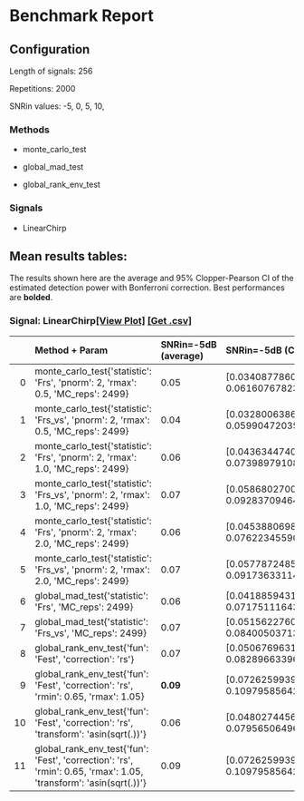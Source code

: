 # Benchmark Report

## Configuration

Length of signals: 256

Repetitions: 2000

SNRin values: 
-5, 
0, 
5, 
10, 


### Methods  

* monte_carlo_test 

* global_mad_test 

* global_rank_env_test 

### Signals  

* LinearChirp 

## Mean results tables: 

The results shown here are the average and 95\% Clopper-Pearson CI of                             the estimated detection power with Bonferroni correction.                             Best performances are **bolded**. 
### Signal: LinearChirp[[View Plot]](https://rbardenet.github.io/collab-benchmark-test/results/b2/plot_LinearChirp.html)    [[Get .csv]](https://rbardenet.github.io/collab-benchmark-test/results/b2/results_LinearChirp.csv)
|    | Method + Param                                                                                                    | SNRin=-5dB (average)   | SNRin=-5dB (CI)                             | SNRin=0dB (average)   | SNRin=0dB (CI)                             | SNRin=5dB (average)   | SNRin=5dB (CI)                            | SNRin=10dB (average)   | SNRin=10dB (CI)                           |
|---:|:------------------------------------------------------------------------------------------------------------------|:-----------------------|:--------------------------------------------|:----------------------|:-------------------------------------------|:----------------------|:------------------------------------------|:-----------------------|:------------------------------------------|
|  0 | monte_carlo_test{'statistic': 'Frs', 'pnorm': 2, 'rmax': 0.5, 'MC_reps': 2499}                                    | 0.05                   | [0.03408778607739561, 0.061607678233856863] | 0.07                  | [0.05600391982237366, 0.08953211292379541] | 0.14                  | [0.12091953056228809, 0.166185424380332]  | 0.29                   | [0.2569727056908276, 0.3152860551378023]  |
|  1 | monte_carlo_test{'statistic': 'Frs_vs', 'pnorm': 2, 'rmax': 0.5, 'MC_reps': 2499}                                 | 0.04                   | [0.03280063867938058, 0.05990472035613704]  | 0.07                  | [0.05511364756442988, 0.08842862381291723] | 0.14                  | [0.11673083178372515, 0.1614010409934802] | 0.28                   | [0.25262430462965285, 0.3106609351798971] |
|  2 | monte_carlo_test{'statistic': 'Frs', 'pnorm': 2, 'rmax': 1.0, 'MC_reps': 2499}                                    | 0.06                   | [0.043634474010662894, 0.07398979108465421] | 0.17                  | [0.14385061095847732, 0.19210828161654694] | 0.65                  | [0.6147177676929926, 0.6764260031263913]  | 1.00                   | [0.9957996834086311, 0.9999989572472981]  |
|  3 | monte_carlo_test{'statistic': 'Frs_vs', 'pnorm': 2, 'rmax': 1.0, 'MC_reps': 2499}                                 | 0.07                   | [0.058680270025744344, 0.09283709464778611] | 0.27                  | [0.2449026502843833, 0.30242967707679647]  | 0.94                  | [0.9193233291959855, 0.9510904753825143]  | **1.00**               | [0.9969178665037335, 1.0]                 |
|  4 | monte_carlo_test{'statistic': 'Frs', 'pnorm': 2, 'rmax': 2.0, 'MC_reps': 2499}                                    | 0.06                   | [0.045388069833279865, 0.07622345590881945] | 0.17                  | [0.14761297498523956, 0.19632213670030374] | 0.65                  | [0.6182766931970344, 0.6798465298299077]  | 1.00                   | [0.9969178665037335, 1.0]                 |
|  5 | monte_carlo_test{'statistic': 'Frs_vs', 'pnorm': 2, 'rmax': 2.0, 'MC_reps': 2499}                                 | 0.07                   | [0.057787248515858966, 0.09173633114059485] | 0.27                  | [0.24586723063890928, 0.30345920977439234] | 0.94                  | [0.9221044421055651, 0.9532935531385791]  | 1.00                   | [0.9969178665037335, 1.0]                 |
|  6 | global_mad_test{'statistic': 'Frs', 'MC_reps': 2499}                                                              | 0.06                   | [0.04188594312126731, 0.07175111643687537]  | 0.16                  | [0.13587213987423347, 0.18313734354814887] | 0.65                  | [0.6137012609546371, 0.6754483803583481]  | 1.00                   | [0.9969178665037335, 1.0]                 |
|  7 | global_mad_test{'statistic': 'Frs_vs', 'MC_reps': 2499}                                                           | 0.07                   | [0.05156227607601528, 0.08400503713822019]  | 0.27                  | [0.23960070712984216, 0.2967640038080416]  | 0.96                  | [0.9475233543288794, 0.9727276991749221]  | 1.00                   | [0.9969178665037335, 1.0]                 |
|  8 | global_rank_env_test{'fun': 'Fest', 'correction': 'rs'}                                                           | 0.07                   | [0.050676963130907436, 0.08289663396264627] | 0.20                  | [0.1726539278046843, 0.2241239935402423]   | 0.91                  | [0.8880286589109359, 0.9255617217298336]  | 1.00                   | [0.9969178665037335, 1.0]                 |
|  9 | global_rank_env_test{'fun': 'Fest', 'correction': 'rs', 'rmin': 0.65, 'rmax': 1.05}                               | **0.09**               | [0.07262599393584322, 0.10979585642915272]  | **0.34**              | [0.30648952124630247, 0.3674694645149031]  | **0.97**              | [0.961504266155051, 0.9826616114846701]   | 1.00                   | [0.9969178665037335, 1.0]                 |
| 10 | global_rank_env_test{'fun': 'Fest', 'correction': 'rs', 'transform': 'asin(sqrt(.))'}                             | 0.06                   | [0.048027445684091556, 0.07956506496636143] | 0.20                  | [0.1764498766900309, 0.2283043640738132]   | 0.91                  | [0.8847703398052715, 0.922838354376715]   | 1.00                   | [0.9969178665037335, 1.0]                 |
| 11 | global_rank_env_test{'fun': 'Fest', 'correction': 'rs', 'rmin': 0.65, 'rmax': 1.05, 'transform': 'asin(sqrt(.))'} | 0.09                   | [0.07262599393584322, 0.10979585642915272]  | 0.34                  | [0.3055146509043328, 0.36645020805903705]  | 0.97                  | [0.9591439738570933, 0.9810367117104591]  | 1.00                   | [0.9969178665037335, 1.0]                 |
